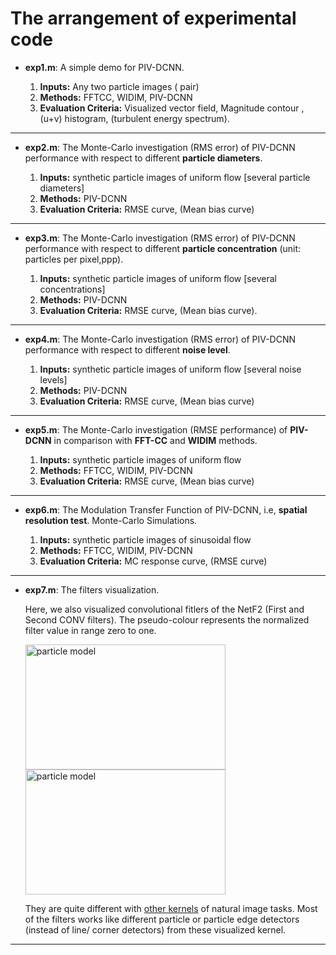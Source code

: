 # The arrangement of experimental code

- **exp1.m**: A simple demo for PIV-DCNN.

	 1. **Inputs:**   Any two particle images ( pair)
	 2. **Methods:**  FFTCC, WIDIM, PIV-DCNN
	 3. **Evaluation Criteria:** Visualized vector field, Magnitude contour , (u+v) histogram,  (turbulent energy spectrum).

----
- **exp2.m**: The Monte-Carlo    investigation (RMS error) of PIV-DCNN  performance with respect to different **particle diameters**. 

	 1. **Inputs:** synthetic particle images of uniform flow [several particle diameters]
	 2. **Methods:** PIV-DCNN
	 3. **Evaluation Criteria:** RMSE curve, (Mean bias curve)

----

- **exp3.m**: The Monte-Carlo    investigation (RMS error) of PIV-DCNN  performance with respect to different **particle concentration** (unit: particles per pixel,ppp).

	 1. **Inputs:** synthetic particle images of uniform flow  [several concentrations]
	 2. **Methods:** PIV-DCNN
	 3. **Evaluation Criteria:** RMSE curve, (Mean bias curve).

----

- **exp4.m**: The Monte-Carlo    investigation (RMS error) of PIV-DCNN  performance with respect to different **noise level**. 

	 1. **Inputs:** synthetic particle images of uniform flow [several noise levels]
	 2. **Methods:** PIV-DCNN
	 3. **Evaluation Criteria:** RMSE curve, (Mean bias curve)

----

- **exp5.m**: The Monte-Carlo    investigation (RMSE performance) of **PIV-DCNN** in comparison with **FFT-CC** and **WIDIM** methods. 

	1. **Inputs:** synthetic particle images of uniform flow
	2. **Methods:** FFTCC, WIDIM, PIV-DCNN
	3. **Evaluation Criteria:** RMSE curve, (Mean bias curve)

----

- **exp6.m**: The Modulation Transfer Function of PIV-DCNN, i.e, **spatial resolution test**.  Monte-Carlo  Simulations.

	 1. **Inputs:** synthetic particle images of sinusoidal flow 
	 2. **Methods:** FFTCC, WIDIM, PIV-DCNN
	 3. **Evaluation Criteria:** MC response curve, (RMSE curve)

----

- **exp7.m**: The filters visualization.  

	Here, we also visualized  convolutional fitlers of the NetF2 (First and Second CONV filters). The pseudo-colour represents the normalized  filter value in range zero to one.

	<img src="https://github.com/yongleex/PIV-DCNN/blob/master/experiments/images/kernels/kernel1.png" width = "320" height = "200" alt="particle model" align=center />

	<img src="https://github.com/yongleex/PIV-DCNN/blob/master/experiments/images/kernels/kernel2.png" width = "320" height = "200" alt="particle model" align=center />

     They are  quite  different with [other kernels](http://cs231n.github.io/understanding-cnn/) of natural image tasks. Most of the filters works like different particle or particle edge detectors (instead of line/ corner detectors) from these visualized kernel. 
------
 



 

